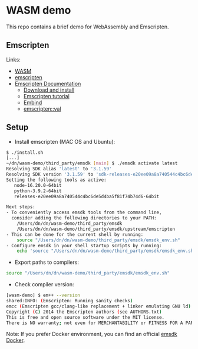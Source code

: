 # WASM demo

This repo contains a brief demo for WebAssembly and Emscripten.

## Emscripten

Links:
* [WASM](https://webassembly.github.io/spec/core/intro/introduction.html#scope)
* [emscripten](https://github.com/emscripten-core/emscripten)
* [Emscripten Documentation](https://emscripten.org/docs/index.html)
  * [Download and install](https://emscripten.org/docs/getting_started/downloads.html)
  * [Emscripten tutorial](https://emscripten.org/docs/getting_started/Tutorial.html#tutorial)
  * [Embind](https://emscripten.org/docs/porting/connecting_cpp_and_javascript/embind.html)
  * [emscripten::val](https://emscripten.org/docs/api_reference/val.h.html)

## Setup

* Install emscripten (MAC OS and Ubuntu):
```bash
$ ./install.sh
[...]
~/dn/wasm-demo/third_party/emsdk [main] $ ./emsdk activate latest
Resolving SDK alias 'latest' to '3.1.59'
Resolving SDK version '3.1.59' to 'sdk-releases-e20ee09a8a740544c4bc6de5d4ba5f81f74b74d6-64bit'
Setting the following tools as active:
   node-16.20.0-64bit
   python-3.9.2-64bit
   releases-e20ee09a8a740544c4bc6de5d4ba5f81f74b74d6-64bit

Next steps:
- To conveniently access emsdk tools from the command line,
  consider adding the following directories to your PATH:
    /Users/dn/dn/wasm-demo/third_party/emsdk
    /Users/dn/dn/wasm-demo/third_party/emsdk/upstream/emscripten
- This can be done for the current shell by running:
    source "/Users/dn/dn/wasm-demo/third_party/emsdk/emsdk_env.sh"
- Configure emsdk in your shell startup scripts by running:
    echo 'source "/Users/dn/dn/wasm-demo/third_party/emsdk/emsdk_env.sh"' >> $HOME/.zprofile
```

* Export paths to compilers:
```bash
source "/Users/dn/dn/wasm-demo/third_party/emsdk/emsdk_env.sh"
```

* Check compiler version:
```bash
[wasm-demo] $ em++ --version
shared:INFO: (Emscripten: Running sanity checks)
emcc (Emscripten gcc/clang-like replacement + linker emulating GNU ld) 3.1.59 (0e4c5994eb5b8defd38367a416d0703fd506ad81)
Copyright (C) 2014 the Emscripten authors (see AUTHORS.txt)
This is free and open source software under the MIT license.
There is NO warranty; not even for MERCHANTABILITY or FITNESS FOR A PARTICULAR PURPOSE.
```

Note: If you prefer Docker environment, you can find an official [emsdk Docker](https://hub.docker.com/r/emscripten/emsdk).
